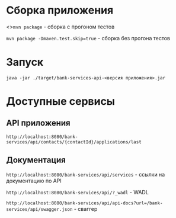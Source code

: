 # Сборка приложения
<>`mvn package` - сборка с прогоном тестов

`mvn package -Dmaven.test.skip=true` - сборка без прогона тестов

# Запуск
`java -jar ./target/bank-services-api-<версия приложения>.jar`

# Доступные сервисы
## API приложения
`http://localhost:8080/bank-services/api/contacts/{contactId}/applications/last`
## Документация
`http://localhost:8080/bank-services/api/services` - ссылки на документацию по API

`http://localhost:8080/bank-services/api/?_wadl` - WADL

`http://localhost:8080/bank-services/api/api-docs?url=/bank-services/api/swagger.json` - сваггер

